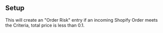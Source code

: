 ## Setup

This will create an "Order Risk" entry if an incoming Shopify Order meets the Criteria, total price is less than 0.1.
